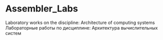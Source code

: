 # Assembler_Labs
Laboratory works on the discipline: Architecture of computing systems<br/>
Лабораторные работы по дисциплине: Архитектура вычислительных систем
